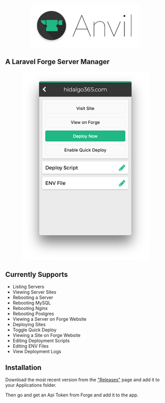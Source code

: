 <p align="center">
  <img src="icons/title.png" height="137px">
</p>

## A Laravel Forge Server Manager

<p align="center">
  <img src="shot.png" width="400px">
</p>

## Currently Supports

- Listing Servers
- Viewing Server Sites
- Rebooting a Server
- Rebooting MySQL
- Rebooting Nginx
- Rebooting Postgres
- Viewing a Server on Forge Website
- Deploying Sites
- Toggle Quick Deploy
- Viewing a Site on Forge Website
- Editing Deployment Scripts
- Editing ENV Files
- View Deployment Logs

## Installation

Download the most recent version from the ["Releases"](https://github.com/phppirate/anvil/releases) page and add it to your Applications folder.

Then go and get an Api Token from Forge and add it to the app.